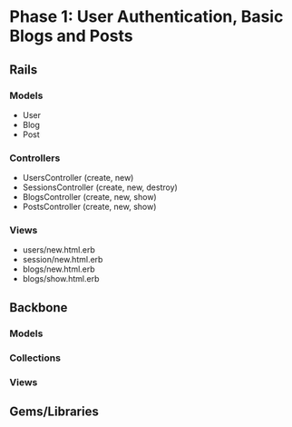 # Phase 1: User Authentication, Basic Blogs and Posts

## Rails
### Models
* User
* Blog
* Post

### Controllers
* UsersController (create, new)
* SessionsController (create, new, destroy)
* BlogsController (create, new, show)
* PostsController (create, new, show)

### Views
* users/new.html.erb
* session/new.html.erb
* blogs/new.html.erb
* blogs/show.html.erb

## Backbone
### Models

### Collections

### Views

## Gems/Libraries
